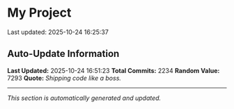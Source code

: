 # My Project


Last updated: 2025-10-24 16:25:37

































































































































































































































































































































































































































































































































































































































































































































































































































































































































































































































































































































































































































































































































































































































































































































































































































































































































































































































































































































































































































































































































































































































































































































































































































































































































































































































































































































## Auto-Update Information

**Last Updated:** 2025-10-24 16:51:23
**Total Commits:** 2234
**Random Value:** 7293
**Quote:** _Shipping code like a boss._

---
_This section is automatically generated and updated._